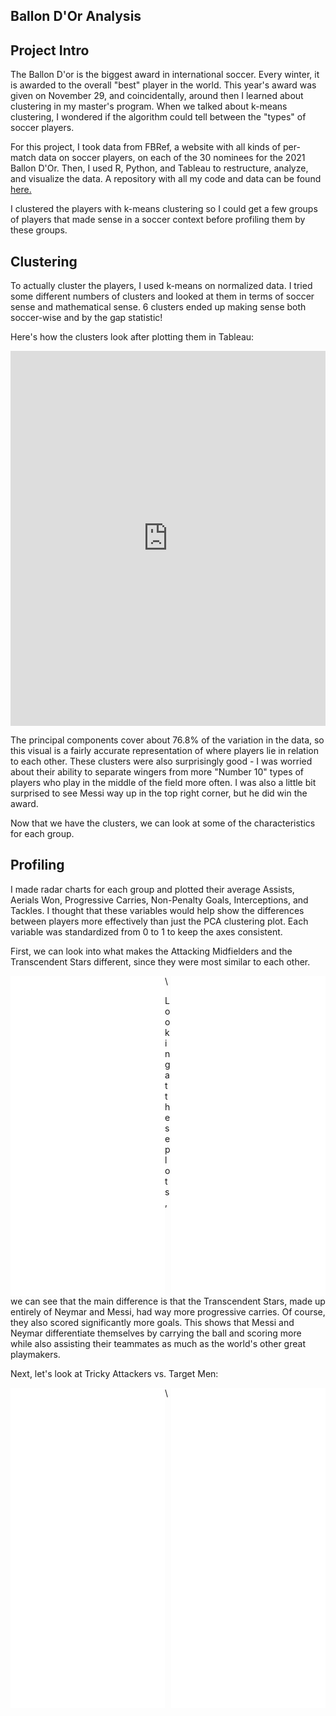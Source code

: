 ## Ballon D'Or Analysis

## Project Intro

The Ballon D'or is the biggest award in international soccer. Every winter, it is awarded to the overall "best" player in the world. This year's award was given on November 29, and coincidentally, around then I learned about clustering in my master's program. When we talked about k-means clustering, I wondered if the algorithm could tell between the "types" of soccer players.

For this project, I took data from FBRef, a website with all kinds of per-match data on soccer players, on each of the 30 nominees for the 2021 Ballon D'Or. Then, I used R, Python, and Tableau to restructure, analyze, and visualize the data. A repository with all my code and data can be found <a href="https://github.com/jcmeulle/ballon_d-or_analysis"> here. </a>

I clustered the players with k-means clustering so I could get a few groups of players that made sense in a soccer context before profiling them by these groups.

## Clustering

To actually cluster the players, I used k-means on normalized data. I tried some different numbers of clusters and looked at them in terms of soccer sense and mathematical sense. 6 clusters ended up making sense both soccer-wise and by the gap statistic!

Here's how the clusters look after plotting them in Tableau:

<iframe seamless frameborder="0" src="https://public.tableau.com/views/fbclust/Sheet2?:embed=yes&:display_count=yes&:showVizHome=no" width = '100%' height = '600'></iframe> 

The principal components cover about 76.8% of the variation in the data, so this visual is a fairly accurate representation of where players lie in relation to each other. These clusters were also surprisingly good - I was worried about their ability to separate wingers from more "Number 10" types of players who play in the middle of the field more often. I was also a little bit surprised to see Messi way up in the top right corner, but he did win the award.

Now that we have the clusters, we can look at some of the characteristics for each group.

## Profiling

I made radar charts for each group and plotted their average Assists, Aerials Won, Progressive Carries, Non-Penalty Goals, Interceptions, and Tackles. I thought that these variables would help show the differences between players more effectively than just the PCA clustering plot. Each variable was standardized from 0 to 1 to keep the axes consistent.

First, we can look into what makes the Attacking Midfielders and the Transcendent Stars different, since they were most similar to each other.

<div class="box">
  <iframe src="//plotly.com/~jcmeulle/24.embed" frameborder="0" scrolling="no" width="49%" height="512" align="left"> </iframe>
</div>

<div class="box">
  <iframe src="//plotly.com/~jcmeulle/33.embed" frameborder="0" scrolling="no" width="49%" height="512" align="right"></iframe>
</div>

\

Looking at these plots, we can see that the main difference is that the Transcendent Stars, made up entirely of Neymar and Messi, had way more progressive carries. Of course, they also scored significantly more goals. This shows that Messi and Neymar differentiate themselves by carrying the ball and scoring more while also assisting their teammates as much as the world's other great playmakers.

Next, let's look at Tricky Attackers vs. Target Men:

<div class="box">
  <iframe src="//plotly.com/~jcmeulle/35.embed" frameborder="0" scrolling="no" width="49%" height="512" align="left"> </iframe>
</div>

<div class="box">
  <iframe src="//plotly.com/~jcmeulle/31.embed" frameborder="0" scrolling="no" width="49%" height="512" align="right"></iframe>
</div>

\


